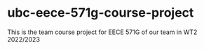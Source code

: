 # ubc-eece-571g-course-project
This is the team course project for EECE 571G of our team in WT2 2022/2023
